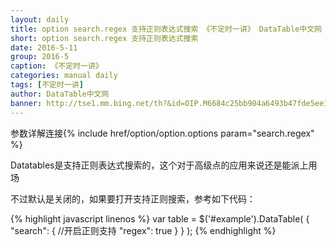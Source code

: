 ```yaml
---
layout: daily
title: option search.regex 支持正则表达式搜索 《不定时一讲》 DataTable中文网
short: option search.regex 支持正则表达式搜索
date: 2016-5-11
group: 2016-5
caption: 《不定时一讲》
categories: manual daily
tags: [不定时一讲]
author: DataTable中文网
banner: http://tse1.mm.bing.net/th?&id=OIP.M6684c25bb904a6493b47fde5ee19822co0&w=300&h=203&c=0&pid=1.9&rs=0&p=0
---
```

参数详解连接{% include href/option/option.options param="search.regex" %}

Datatables是支持正则表达式搜索的，这个对于高级点的应用来说还是能派上用场

不过默认是关闭的，如果要打开支持正则搜索，参考如下代码：
<!--more-->

{% highlight javascript linenos %}
    var table = $('#example').DataTable( {
          "search": {
            //开启正则支持
            "regex": true
          }
    } );
{% endhighlight %}
